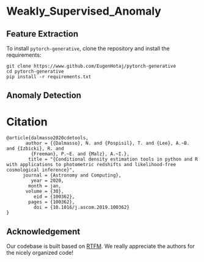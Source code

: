 # Weakly_Supervised_Anomaly

## Feature Extraction

To install `pytorch-generative`, clone the repository and install the requirements:

```
git clone https://www.github.com/EugenHotaj/pytorch-generative
cd pytorch-generative
pip install -r requirements.txt
```
## Anomaly Detection

Citation
===

```text
@article{dalmasso2020cdetools,
       author = {{Dalmasso}, N. and {Pospisil}, T. and {Lee}, A.~B. and {Izbicki}, R. and
         {Freeman}, P.~E. and {Malz}, A.~I.},
        title = "{Conditional density estimation tools in python and R with applications to photometric redshifts and likelihood-free cosmological inference}",
      journal = {Astronomy and Computing},
         year = 2020,
        month = jan,
       volume = {30},
          eid = {100362},
        pages = {100362},
          doi = {10.1016/j.ascom.2019.100362}
}
```

## <a name="9"></a> Acknowledgement
Our codebase is built based on [RTFM](https://github.com/tianyu0207/RTFM). We really appreciate the authors for the nicely organized code!
